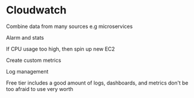 # Cloudwatch

Combine data from many sources e.g microservices

Alarm and stats

If CPU usage too high, then spin up new EC2

Create custom metrics

Log management

Free tier includes a good amount of logs, dashboards, and metrics don't be too afraid to use very worth